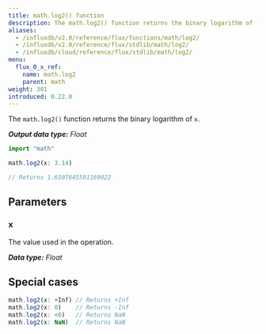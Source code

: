 ```yaml
---
title: math.log2() function
description: The math.log2() function returns the binary logarithm of `x`.
aliases:
  - /influxdb/v2.0/reference/flux/functions/math/log2/
  - /influxdb/v2.0/reference/flux/stdlib/math/log2/
  - /influxdb/cloud/reference/flux/stdlib/math/log2/
menu:
  flux_0_x_ref:
    name: math.log2
    parent: math
weight: 301
introduced: 0.22.0
---
```


The `math.log2()` function returns the binary logarithm of `x`.

_**Output data type:** Float_

```js
import "math"

math.log2(x: 3.14)

// Returns 1.6507645591169022
```

## Parameters

### x
The value used in the operation.

_**Data type:** Float_

## Special cases
```js
math.log2(x: +Inf) // Returns +Inf
math.log2(x: 0)    // Returns -Inf
math.log2(x: <0)   // Returns NaN
math.log2(x: NaN)  // Returns NaN
```
